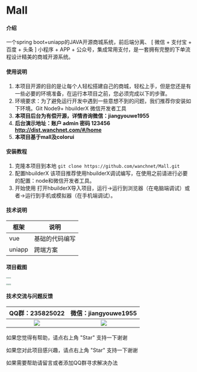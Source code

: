 # Mall

#### 介绍
一个spring boot+uniapp的JAVA开源商城系统，前后端分离、 [ 微信 + 支付宝 + 百度 + 头条 ] 小程序 + APP + 公众号，集成常用支付，是一套拥有完整的下单流程设计精美的商城开源系统。


#### 使用说明

1.  本项目开源的目的是让每个人轻松搭建自己的商城，轻松上手，但是您还是有一些必要的环境准备，在运行本项目之前，您必须完成以下的步骤。
2.  环境要求：为了避免运行开发中遇到一些意想不到的问题，我们推荐你安装如下环境。Git Node9+ hbuilderX 微信开发者工具
3.  **本项目后台为有偿开源，详情咨询微信：jiangyouwe1955**
4.  **后台演示地址：账户 admin  密码 123456  http://dist.wanchnet.com/#/home** 
5.  **本项目基于mall及colorui**

#### 安装教程

1.  克隆本项目到本地
    `git clone https://github.com/wanchnet/Mall.git`
2.  配置hbuilderX
    该项目推荐使用hbuilderX调试编写，在使用之前请进行必要的配置：node和微信开发者工具。
3.  开始使用
    打开hbuilderX导入项目，运行->运行到浏览器（在电脑端调试）或者->运行到手机或模拟器（在手机端调试）。

#### 技术说明
|框架   |说明   |
|---|---|
|vue   |基础的代码编写   |
|uniapp   |跨端方案   |

#### 项目截图

<img src="https://github.com/wanchnet/picture/raw/master/cut/detail.jpg" style="zoom:20%;" /><img src="https://github.com/wanchnet/picture/raw/master/cut/fenlei.jpg" style="zoom:20%;" /><img src="https://github.com/wanchnet/picture/raw/master/cut/index.jpg" style="zoom:20%;" /><img src="hhttps://github.com/wanchnet/picture/raw/master/cut/index1.jpg" style="zoom:20%;" />

<img src="https://github.com/wanchnet/picture/raw/master/cut/info.jpg" style="zoom:20%;" /><img src="https://github.com/wanchnet/picture/raw/master/cut/login.jpg" style="zoom:20%;" /><img src="https://github.com/wanchnet/picture/raw/master/cut/person.jpg" style="zoom:20%;" /><img src="https://github.com/wanchnet/picture/raw/master/cut/regiest.jpg" style="zoom:20%;" />





#### 技术交流与问题反馈

|                       QQ群：235825022                        |                     微信：jiangyouwe1955                     |
| :----------------------------------------------------------: | :----------------------------------------------------------: |
| ![](https://github.com/wanchnet/picture/raw/master/qrcode/qq.png) | ![](https://github.com/wanchnet/picture/raw/master/qrcode/wechat.png) |

如果您觉得有帮助，请点右上角 "Star" 支持一下谢谢

如果您对此项目感兴趣，请点右上角 "Star" 支持一下谢谢

如果需要帮助请留言或者添加QQ群寻求解决办法


